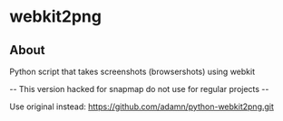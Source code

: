 **webkit2png** 
==============

About
------
Python script that takes screenshots (browsershots) using webkit

-- This version hacked for snapmap do not use for regular projects --

Use original instead: https://github.com/adamn/python-webkit2png.git
